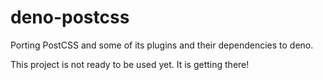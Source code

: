 # deno-postcss
Porting PostCSS and some of its plugins and their dependencies to deno.

This project is not ready to be used yet. It is getting there!
 